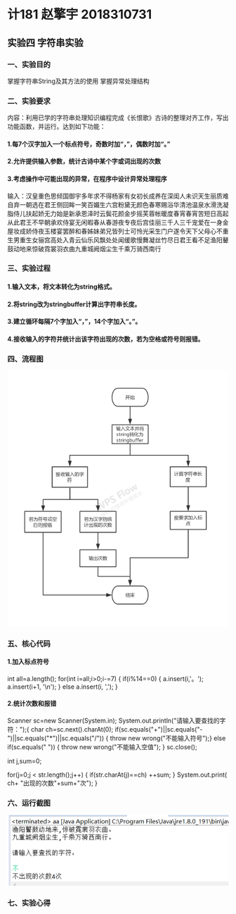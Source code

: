 # 计181  赵擎宇 2018310731
## 实验四 字符串实验

### 一、实验目的
掌握字符串String及其方法的使用
掌握异常处理结构
### 二、实验要求
内容：利用已学的字符串处理知识编程完成《长恨歌》古诗的整理对齐工作，写出功能函数，并运行。达到如下功能：
#### 1.每7个汉字加入一个标点符号，奇数时加“，”，偶数时加“。”
#### 2.允许提供输入参数，统计古诗中某个字或词出现的次数
#### 3.考虑操作中可能出现的异常，在程序中设计异常处理程序
输入：汉皇重色思倾国御宇多年求不得杨家有女初长成养在深闺人未识天生丽质难自弃一朝选在君王侧回眸一笑百媚生六宫粉黛无颜色春寒赐浴华清池温泉水滑洗凝脂侍儿扶起娇无力始是新承恩泽时云鬓花颜金步摇芙蓉帐暖度春宵春宵苦短日高起从此君王不早朝承欢侍宴无闲暇春从春游夜专夜后宫佳丽三千人三千宠爱在一身金屋妆成娇侍夜玉楼宴罢醉和春姊妹弟兄皆列士可怜光采生门户遂令天下父母心不重生男重生女骊宫高处入青云仙乐风飘处处闻缓歌慢舞凝丝竹尽日君王看不足渔阳鼙鼓动地来惊破霓裳羽衣曲九重城阙烟尘生千乘万骑西南行
### 三、实验过程
#### 1.输入文本，将文本转化为string格式。
#### 2.将string改为stringbuffer计算出字符串长度。
#### 3.建立循环每隔7个字加入“，”，14个字加入“。”。
#### 4.接收输入的字符并统计出该字符出现的次数，若为空格或符号则报错。
### 四、流程图
![image](https://github.com/849351726/zqy1111/blob/master/123.jpg)
### 五、核心代码
#### 1.加入标点符号
int all=a.length();
	  for(int i=all;i>0;i-=7) {
		if(i%14==0) {
			a.insert(i,'。');
			a.insert(i+1, '\n');
		}
		else a.insert(i, ',');
	}
#### 2.统计次数和报错
Scanner sc=new Scanner(System.in);
System.out.println("请输入要查找的字符：");{
char ch=sc.next().charAt(0);
if(sc.equals("+")||sc.equals("-")||sc.equals("*")||sc.equals("/")) {
	throw new wrong("不能输入符号");}
else if(sc.equals(" ")) {
	throw new wrong("不能输入空值");
}
sc.close();

int j,sum=0;

for(j=0;j < str.length();j++) {
	if(str.charAt(j)==ch)
		++sum;
}
System.out.print( ch+ "出现的次数"+sum+"次");
}
### 六、运行截图
![image](https://github.com/849351726/zqy1111/blob/master/1573988451(1).png)
### 七、实验心得








